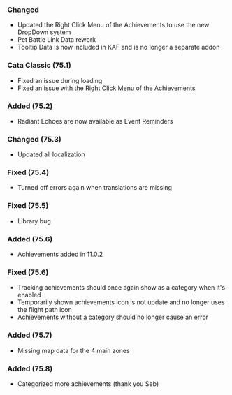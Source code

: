 ### Changed
- Updated the Right Click Menu of the Achievements to use the new DropDown system
- Pet Battle Link Data rework
- Tooltip Data is now included in KAF and is no longer a separate addon

### Cata Classic (75.1)
- Fixed an issue during loading
- Fixed an issue with the Right Click Menu of the Achievements

### Added (75.2)
- Radiant Echoes are now available as Event Reminders

### Changed (75.3)
- Updated all localization

### Fixed (75.4)
- Turned off errors again when translations are missing

### Fixed (75.5)
- Library bug

### Added (75.6)
- Achievements added in 11.0.2

### Fixed (75.6)
- Tracking achievements should once again show as a category when it's enabled
- Temporarily shown achievements icon is not update and no longer uses the flight path icon
- Achievements without a category should no longer cause an error

### Added (75.7)
- Missing map data for the 4 main zones

### Added (75.8)
- Categorized more achievements (thank you Seb)